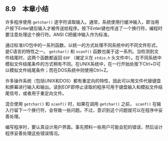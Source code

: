 ## 8.9　本章小结

许多程序使用 `getchar()` 逐字符读取输入。通常，系统使用行缓冲输入，即当用户按下Enter键后输入才被传送给程序。按下Enter键也传送了一个换行符，编程时要注意处理这个换行符。ANSI C把缓冲输入作为标准。

通过标准I/O包中的一系列函数，以统一的方式处理不同系统中的不同文件形式，是C语言的特性之一。 `getchar()` 和 `scanf()` 函数也属于这一系列。当检测到文件结尾时，这两个函数都返回 `EOF` （被定义在 `stdio.h` 头文件中）。在不同系统中模拟文件结尾条件的方式稍有不同。在UNIX系统中，在一行开始处按下Ctrl+D可以模拟文件结尾条件；而在DOS系统中则使用Ctrl+Z。

许多操作系统（包括UNIX和DOS）都有重定向的特性，因此可以用文件代替键盘和屏幕进行输入和输出。读到EOF即停止读取的程序可用于键盘输入和模拟文件结尾信号，或者用于重定向文件。

混合使用 `getchar()` 和 `scanf()` 时，如果在调用 `getchar()` 之前， `scanf()` 在输入行留下一个换行符，会导致一些问题。不过，意识到这个问题就可以在程序中妥善处理。

编写程序时，要认真设计用户界面。事先预料一些用户可能会犯的错误，然后设计程序妥善处理这些错误情况。

